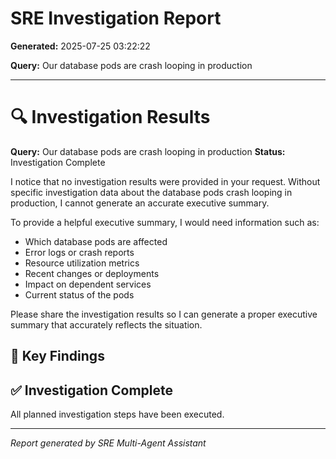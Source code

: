 # SRE Investigation Report

**Generated:** 2025-07-25 03:22:22

**Query:** Our database pods are crash looping in production

---

# 🔍 Investigation Results

**Query:** Our database pods are crash looping in production
**Status:** Investigation Complete

I notice that no investigation results were provided in your request. Without specific investigation data about the database pods crash looping in production, I cannot generate an accurate executive summary.

To provide a helpful executive summary, I would need information such as:
- Which database pods are affected
- Error logs or crash reports
- Resource utilization metrics
- Recent changes or deployments
- Impact on dependent services
- Current status of the pods

Please share the investigation results so I can generate a proper executive summary that accurately reflects the situation.

## 🎯 Key Findings

## ✅ Investigation Complete

All planned investigation steps have been executed.


---
*Report generated by SRE Multi-Agent Assistant*
